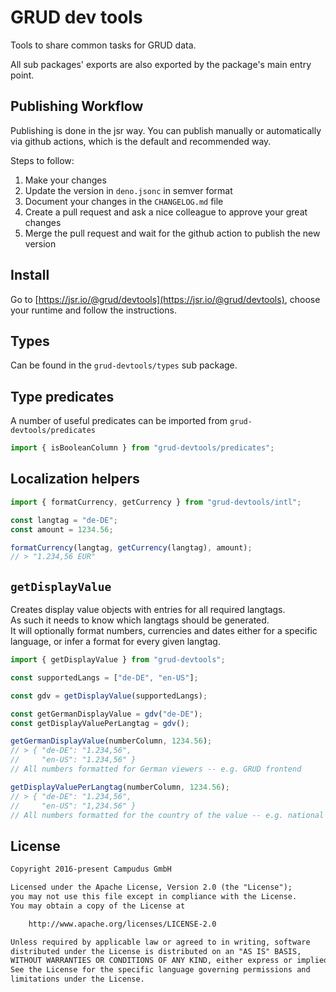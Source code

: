 # GRUD dev tools

Tools to share common tasks for GRUD data.

All sub packages' exports are also exported by the package's main entry point.

## Publishing Workflow

Publishing is done in the jsr way. You can publish manually or automatically via
github actions, which is the default and recommended way.

Steps to follow:

1. Make your changes
2. Update the version in `deno.jsonc` in semver format
3. Document your changes in the `CHANGELOG.md` file
4. Create a pull request and ask a nice colleague to approve your great changes
5. Merge the pull request and wait for the github action to publish the new
   version

## Install

Go to [https://jsr.io/@grud/devtools](https://jsr.io/@grud/devtools), choose
your runtime and follow the instructions.

## Types

Can be found in the `grud-devtools/types` sub package.

## Type predicates

A number of useful predicates can be imported from `grud-devtools/predicates`

```typescript
import { isBooleanColumn } from "grud-devtools/predicates";
```

## Localization helpers

```typescript
import { formatCurrency, getCurrency } from "grud-devtools/intl";

const langtag = "de-DE";
const amount = 1234.56;

formatCurrency(langtag, getCurrency(langtag), amount);
// > "1.234,56 EUR"
```

## `getDisplayValue`

Creates display value objects with entries for all required langtags.\
As such it needs to know which langtags should be generated.\
It will optionally format numbers, currencies and dates either for a specific
language, or infer a format for every given langtag.

```typescript
import { getDisplayValue } from "grud-devtools";

const supportedLangs = ["de-DE", "en-US"];

const gdv = getDisplayValue(supportedLangs);

const getGermanDisplayValue = gdv("de-DE");
const getDisplayValuePerLangtag = gdv();

getGermanDisplayValue(numberColumn, 1234.56);
// > { "de-DE": "1.234,56",
//     "en-US": "1.234,56" }
// All numbers formatted for German viewers -- e.g. GRUD frontend

getDisplayValuePerLangtag(numberColumn, 1234.56);
// > { "de-DE": "1.234,56",
//     "en-US": "1,234.56" }
// All numbers formatted for the country of the value -- e.g. national catalogues
```

## License

```txt
Copyright 2016-present Campudus GmbH

Licensed under the Apache License, Version 2.0 (the "License");
you may not use this file except in compliance with the License.
You may obtain a copy of the License at

    http://www.apache.org/licenses/LICENSE-2.0

Unless required by applicable law or agreed to in writing, software
distributed under the License is distributed on an "AS IS" BASIS,
WITHOUT WARRANTIES OR CONDITIONS OF ANY KIND, either express or implied.
See the License for the specific language governing permissions and
limitations under the License.
```
